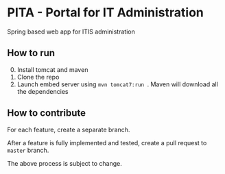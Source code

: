 # PITA - Portal for IT Administration

Spring based web app for ITIS administration

## How to run

0. Install tomcat and maven
1. Clone the repo
2. Launch embed server using `mvn tomcat7:run `. Maven will download all the dependencies

## How to contribute

For each feature, create a separate branch.

After a feature is fully implemented and tested, 
create a pull request to `master` branch.

The above process is subject to change.